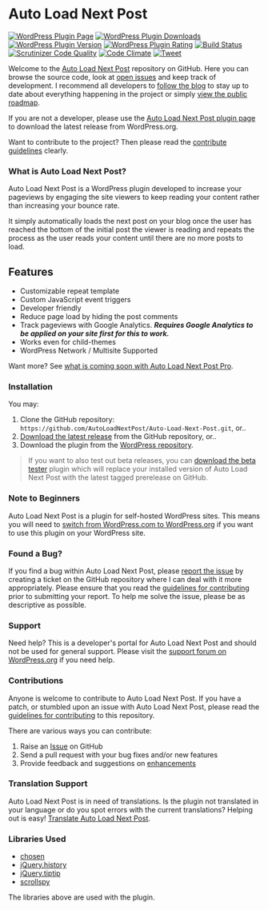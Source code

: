 # Auto Load Next Post

[![WordPress Plugin Page](https://img.shields.io/badge/WordPress-%E2%86%92-lightgrey.svg?style=flat-square)](https://wordpress.org/plugins/auto-load-next-post/)
[![WordPress Plugin Downloads](https://img.shields.io/wordpress/plugin/dt/auto-load-next-post.svg?style=flat)](https://wordpress.org/plugins/auto-load-next-post/)
[![WordPress Plugin Version](https://img.shields.io/wordpress/v/auto-load-next-post.svg?style=flat)](https://wordpress.org/plugins/auto-load-next-post/)
[![WordPress Plugin Rating](https://img.shields.io/wordpress/plugin/r/auto-load-next-post.svg?style=flat-square)](https://wordpress.org/support/view/plugin-reviews/auto-load-next-post?filter=5)
[![Build Status](https://scrutinizer-ci.com/g/AutoLoadNextPost/Auto-Load-Next-Post/badges/build.png?b=master)](https://scrutinizer-ci.com/g/AutoLoadNextPost/Auto-Load-Next-Post/build-status/master)
[![Scrutinizer Code Quality](https://scrutinizer-ci.com/g/AutoLoadNextPost/Auto-Load-Next-Post/badges/quality-score.png)](https://scrutinizer-ci.com/g/AutoLoadNextPost/Auto-Load-Next-Post/)
[![Code Climate](https://codeclimate.com/github/AutoLoadNextPost/Auto-Load-Next-Post/badges/gpa.svg)](https://codeclimate.com/github/AutoLoadNextPost/Auto-Load-Next-Post)
[![Tweet](https://img.shields.io/twitter/url/http/shields.io.svg?style=social)](https://twitter.com/intent/tweet?text=Increase%20your%20page%20views%20on%20your%20WordPress%20site%20as%20visitors%20continue%20reading%20articles%20scrolling%20down%20the%20page.%20—&url=https://autoloadnextpost.com/&via=autoloadnxtpost&hashtags=WordPress)

Welcome to the [Auto Load Next Post](https://autoloadnextpost.com?utm_medium=auto-load-next-post-github&utm_source=readme&utm_campaign=readme&utm_content=auto-load-next-post) repository on GitHub. Here you can browse the source code, look at [open issues](https://github.com/AutoLoadNextPost/Auto-Load-Next-Post/issues) and keep track of development. I recommend all developers to [follow the blog](https://autoloadnextpost.com) to stay up to date about everything happening in the project or simply [view the public roadmap](https://trello.com/b/4X4hs4x7/auto-load-next-post-public-roadmap).

If you are not a developer, please use the [Auto Load Next Post plugin page](https://wordpress.org/plugins/auto-load-next-post/) to download the latest release from WordPress.org.

Want to contribute to the project? Then please read the [contribute guidelines](https://github.com/AutoLoadNextPost/Auto-Load-Next-Post/blob/master/CONTRIBUTING.md) clearly.

### What is Auto Load Next Post?
Auto Load Next Post is a WordPress plugin developed to increase your pageviews by engaging the site viewers to keep reading your content rather than increasing your bounce rate.

It simply automatically loads the next post on your blog once the user has reached the bottom of the initial post the viewer is reading and repeats the process as the user reads your content until there are no more posts to load.

## Features
* Customizable repeat template
* Custom JavaScript event triggers
* Developer friendly
* Reduce page load by hiding the post comments
* Track pageviews with Google Analytics. ***Requires Google Analytics to be applied on your site first for this to work.***
* Works even for child-themes
* WordPress Network / Multisite Supported

Want more? See [what is coming soon with Auto Load Next Post Pro](https://autoloadnextpost.com/pro/).

### Installation

You may:
1. Clone the GitHub repository: `https://github.com/AutoLoadNextPost/Auto-Load-Next-Post.git`, or..
2. [Download the latest release](https://github.com/AutoLoadNextPost/Auto-Load-Next-Post/releases) from the GitHub repository, or..
3. Download the plugin from the [WordPress repository](https://wordpress.org/plugins/auto-load-next-post/).

> If you want to also test out beta releases, you can [download the beta tester](https://github.com/AutoLoadNextPost/alnp-beta-tester/archive/master.zip) plugin which will replace your installed version of Auto Load Next Post with the latest tagged prerelease on GitHub.

### Note to Beginners
Auto Load Next Post is a plugin for self-hosted WordPress sites. This means you will need to [switch from WordPress.com to WordPress.org](http://www.wpbeginner.com/wp-tutorials/how-to-properly-move-your-blog-from-wordpress-com-to-wordpress-org/) if you want to use this plugin on your WordPress site.

### Found a Bug?
If you find a bug within Auto Load Next Post, please [report the issue](https://github.com/AutoLoadNextPost/Auto-Load-Next-Post/issues?state=open) by creating a ticket on the GitHub repository where I can deal with it more appropriately. Please ensure that you read the [guidelines for contributing](https://github.com/AutoLoadNextPost/Auto-Load-Next-Post/blob/master/CONTRIBUTING.md) prior to submitting your report. To help me solve the issue, please be as descriptive as possible.

### Support
Need help? This is a developer's portal for Auto Load Next Post and should not be used for general support. Please visit the [support forum on WordPress.org](https://wordpress.org/support/plugin/auto-load-next-post) if you need help.

### Contributions
Anyone is welcome to contribute to Auto Load Next Post. If you have a patch, or stumbled upon an issue with Auto Load Next Post, please read the [guidelines for contributing](https://github.com/AutoLoadNextPost/Auto-Load-Next-Post/blob/master/CONTRIBUTING.md) to this repository.

There are various ways you can contribute:

1. Raise an [Issue](https://github.com/AutoLoadNextPost/Auto-Load-Next-Post/issues) on GitHub
2. Send a pull request with your bug fixes and/or new features
3. Provide feedback and suggestions on [enhancements](https://github.com/AutoLoadNextPost/Auto-Load-Next-Post/issues?direction=desc&labels=Enhancement&page=1&sort=created&state=open)

### Translation Support
Auto Load Next Post is in need of translations. Is the plugin not translated in your language or do you spot errors with the current translations? Helping out is easy! [Translate Auto Load Next Post](https://translate.wordpress.org/projects/wp-plugins/auto-load-next-post).

### Libraries Used
- [chosen](https://github.com/harvesthq/chosen)
- [jQuery.history](https://github.com/browserstate/history.js)
- [jQuery.tiptip](https://github.com/drewwilson/TipTip)
- [scrollspy](https://github.com/thesmart/jquery-scrollspy)

The libraries above are used with the plugin.
